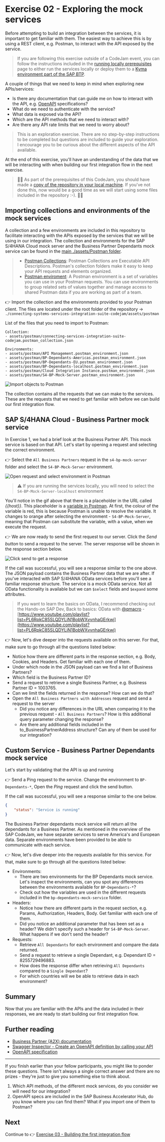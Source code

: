 # Exercise 02 - Exploring the mock services

Before attempting to build an integration between the services, it is important to get familiar with them. The easiest way to achieve this is by using a REST client, e.g. Postman, to interact with the API exposed by the service. 

> If you are following this exercise outside of a CodeJam event, you can follow the instructions included in the [running locally prerequisites](./../../running-locally-prerequisites.md) page to either run the services locally or deploy them to a [Kyma environment part of the SAP BTP](https://discovery-center.cloud.sap/serviceCatalog/kyma-runtime?region=all).

A couple of things that we need to keep in mind when exploring new APIs/services:
- Is there any documentation that can guide me on how to interact with the API, e.g. [OpenAPI](https://www.openapis.org/) specifications?
- What do we need to authenticate with the service?
- What data is exposed via the API?
- Which are the API methods that we need to interact with?
- Are there any API rate limits that we need to worry about?

> This is an exploration exercise. There are no step-by-step instructions to be completed but questions are included to guide your exploration. I encourage you to be curious about the different aspects of the API available.

At the end of this exercise, you'll have an understanding of the data that we will be interacting with when building our first integration flow in the next exercise.

> 🚨🚨 As part of the prerequisites of this CodeJam, you should have made a [copy of the repository in your local machine](../../prerequisites.md#accessing-the-supporting-material-referenced-in-exercises). If you've not done this, now would be a good time as we will start using some files included in the repository :-). 🚨🚨

## Importing collections and environments of the mock services

A collection and a few environments are included in this repository to facilitate interacting with the APIs exposed by the services that we will be using in our integration. The collection and environments for the SAP S/4HANA Cloud mock server and the Business Partner Dependants mock service can be found in the [main ./assets/Postman folder](../../assets/postman/).

> - [Postman Collections](https://www.postman.com/collection/): Postman Collections are Executable API Descriptions. Postman's collection folders make it easy to keep your API requests and elements organized. 
> - [Postman enviroment](https://learning.postman.com/docs/sending-requests/managing-environments/): A Postman environment is a set of variables you can use in your Postman requests. You can use environments to group related sets of values together and manage access to shared Postman data if you are working as part of a team.

👉 Import the collection and the environments provided to your Postman client. The files are located under the root folder of the repository -> `./connecting-systems-services-integration-suite-codejam/assets/postman`

List of the files that you need to import to Postman:
```
Collection:
- assets/postman/connecting-services-integration-suite-codejam.postman_collection.json

Environments:
- assets/postman/API Management.postman_environment.json
- assets/postman/BP-Dependants-Americas.postman_environment.json
- assets/postman/BP-Dependants-EU.postman_environment.json
- assets/postman/BP-Dependants-localhost.postman_environment.json
- assets/postman/Cloud Integration Instance.postman_environment.json
- assets/postman/S4-BP-Mock-Server.postman_environment.json
```

![Import objects to Postman](assets/import-objects-to-Postman.gif)

The collection contains all the requests that we can make to the services. These are the requests that we need to get familiar with before we can build our first integration flow. 

## SAP S/4HANA Cloud - Business Partner mock service

In Exercise 1, we had a brief look at the Business Partner API. This mock service is based on that API. Let's start by opening a request and selecting the correct environment.

👉 Select the `All Business Partners` request in the `s4-bp-mock-server` folder and select the `S4-BP-Mock-Server` environment. 

![Open request and select environment in Postman](assets/open-request-and-select-environment.gif)

> ⚠️ If you are running the services locally, you will need to select the `S4-BP-Mock-Server-localhost` environment

You'll notice in the gif above that there is a placeholder in the URL called *{{host}}*. This placeholder is a [variable in Postman](https://learning.postman.com/docs/sending-requests/variables/). At first, the colour of the variable is red, this is because Postman is unable to resolve the variable. It changes to orange after selecting the environment - `S4-BP-Mock-Server`, meaning that Postman can substitute the variable, with a value, when we execute the request.

👉 We are now ready to send the first request to our server. Click the *Send button* to send a request to the server. The server response will be shown in the response section below. 

![Click send to get a response](assets/click-send-to-get-response.gif)

If the call was successful, you will see a response similar to the one above. The JSON payload contains the Business Partner data that we are after. If you've interacted with SAP S/4HANA OData services before you'll see a familiar response structure. The service is a mock OData service. Not all OData functionality is available but we can `$select` fields and `$expand` some attributes.

> If you want to learn the basics on OData, I recommend checking out the Hands-on SAP Dev, Back to basics: OData with [@qmacro](https://people.sap.com/dj.adams.sap) - [https://www.youtube.com/playlist?list=PL6RpkC85SLQDYLiN1BobWXvvnhaGErkwj](https://www.youtube.com/playlist?list=PL6RpkC85SLQDYLiN1BobWXvvnhaGErkwj)

👉 Now, let's dive deeper into the requests available on this server. For that, make sure to go through all the questions listed below:
- Notice how there are different parts in the response section, e.g. Body, Cookies, and Headers. Get familiar with each one of them.
- Under which node in the JSON payload can we find a list of Business Partners?
- Which field is the Business Partner ID?
- Send a request to retrieve a single Business Partner, e.g. Business Partner ID = 1003765.
- Can we limit the fields returned in the response? How can we do that?
- Open the `All Business Partners with Addresses` request and send a request to the server
  - Did you notice any differences in the URL when comparing it to the previous request - `All Business Partners`? How is this additional query parameter changing the response?
  - Are there any additional fields included in the to_BusinessPartnerAddress structure? Can any of them be used for our integration?

## Custom Service - Business Partner Dependants mock service

Let's start by validating that the API is up and running 

👉 Send a Ping request to the service. Change the environment to `BP-Dependants-*`, Open the *Ping* request and click the send button.

If the call was successful, you will see a response similar to the one below.

```json
{
    "status": "Service is running"
}
```

The Business Partner dependants mock service will return all the dependants for a Business Partner. As mentioned in the overview of the SAP CodeJam, we have separate services to serve America's and European data. Separate environments have been provided to be able to communicate with each service.

👉 Now, let's dive deeper into the requests available for this service. For that, make sure to go through all the questions listed below:
- Environments:
  - There are two environments for the BP Dependants mock service. Let's inspect the environments, can you spot any differences between the environments available for `BP-Dependants-*`?
  - Check out how the variables are used in the different requests included in the `bp-dependants-mock-service` folder.
- Headers:
  - Notice how there are different parts in the request section, e.g. Params, Authorization, Headers, Body. Get familiar with each one of them.
  - Did you notice an additional parameter that has been set as a header? We didn't specify such a header for `S4-BP-Mock-Server`. What happens if we don't send the header? 
- Requests:
  - Retrieve `All Dependants` for each environment and compare the data returned.
  - Send a request to retrieve a single Dependant, e.g. Dependant ID = 8255729496883.
  - How does the response differ when retrieving `All Dependants` compared to a `Single Dependant`?
  - For which countries will we be able to retrieve data in each environment?    


## Summary

Now that you are familiar with the APIs and the data included in their responses, we are ready to start building our first integration flow.

## Further reading

* [Business Partner (A2X) documentation](https://help.sap.com/docs/SAP_S4HANA_CLOUD/3c916ef10fc240c9afc594b346ffaf77/85043858ea0f9244e10000000a4450e5.html?locale=en-US)
* [Swagger Inspector - Create an OpenAPI definition by calling your API](https://swagger.io/docs/swagger-inspector/how-to-create-an-openapi-definition-using-swagger/)
* [OpenAPI specification](https://spec.openapis.org/oas/latest.html)

---

If you finish earlier than your fellow participants, you might like to ponder these questions. There isn't always a single correct answer and there are no prizes - they're just to give you something else to think about.

1. Which API methods, of the different mock services, do you consider we will need for our integration?
2. OpenAPI specs are included in the SAP Business Accelerator Hub, do you know where you can find them? What if you import one of them to Postman?

## Next

Continue to 👉 [Exercise 03 - Building the first integration flow](../03-build-first-integration-flow/README.md#exercise-03---building-our-first-integration-flow)